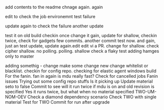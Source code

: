 add contents to the readme
chnage again. again

edit to check the job environemnt test failure

update again to check the failure
another update

test it on old build
checkin once
change it gain, update for shallow, checkin twice, check for gadgets
few commits. another commit
test now. and gain, just an test update, update again.edit edit vi a PR. change for shallow. check cipher
shallow. no polling. polling. shallow
check a flaky test
adding hamges only to master

adding somethig - change
make some change
new change
whitelist or blacklist. checkin for config repo. checking for elastic agent
windows build
For the fanin. fan in again
is mdu really fast?
Check for cancelled jobs
Fanin issues
Trying out some config repo stuffs
Is it picking up
Update material seto to false
Commit to see will it run twice if mdu is on and old revision is specified
Yes it runs twice, but what when no material specified
TWO-UM-NOM-OEV
Check a diamond dependency scenario
Check TWO with single material
Test for TWO
Commit for run after upgrade
